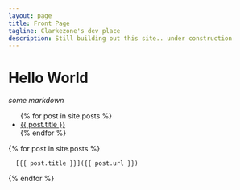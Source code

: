 ```yaml
---
layout: page
title: Front Page
tagline: Clarkezone's dev place
description: Still building out this site.. under construction
---
```


# Hello World

*some markdown*

<ul>
  {% for post in site.posts %}
    <li>
      <a href="{{ post.url }}">{{ post.title }}</a>
    </li>
  {% endfor %}
</ul>

  {% for post in site.posts %}

      [{{ post.title }}]({{ post.url }})

  {% endfor %}
